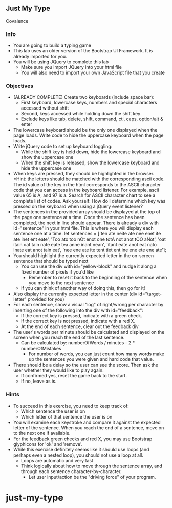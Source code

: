 ## Just My Type

Covalence

### Info

- You are going to build a typing game
- This lab uses an older version of the Bootstrap UI Framework. It is already imported for you.
- You will be using JQuery to complete this lab
  - Make sure you import JQuery into your html file
  - You will also need to import your own JavaScript file that you create

### Objectives

- (ALREADY COMPLETE) Create two keyboards (include space bar):
  - First keyboard, lowercase keys, numbers and special characters accessed without shift
  - Second, keys accessed while holding down the shift key
  - Exclude keys like tab, delete, shift, command, ctl, caps, option/alt & enter
- The lowercase keyboard should be the only one displayed when the page loads. Write code to hide the uppercase keyboard when the page loads.
- Write jQuery code to set up keyboard toggling:
  - While the shift key is held down, hide the lowercase keyboard and show the uppercase one
  - When the shift key is released, show the lowercase keyboard and hide the uppercase one
- When keys are pressed, they should be highlighted in the browser.
  \*Hint: the letters should be matched with the corresponding ascii code. The id value of the key in the html corresponds to the ASCII character code that you can access in the keyboard listener. For example, ascii value 65 is A, and 97 is a. Search for ASCII character chart to see a complete list of codes. Ask yourself: How do I determine which key was pressed on the keyboard when using a jQuery event listener?
- The sentences in the provided array should be displayed at the top of the page one sentence at a time. Once the sentence has been completed, the next in line should appear. There is already a div with id="sentence" in your html file. This is where you will display each sentence one at a time.
  let sentences = ['ten ate neite ate nee enet ite ate inet ent eate', 'Too ato too nOt enot one totA not anot tOO aNot', 'oat itain oat tain nate eate tea anne inant nean', 'itant eate anot eat nato inate eat anot tain eat', 'nee ene ate ite tent tiet ent ine ene ete ene ate'];
- You should highlight the currently expected letter in the on-screen sentence that should be typed next
  - You can use the div with id="yellow-block" and nudge it along a fixed number of pixels if you'd like
    - Remember to reset it back to the beginning of the sentence when you move to the next sentence
  - If you can think of another way of doing this, then go for it!
- Also display the currently expected letter in the center (div id="target-letter" provided for you)
- For each sentence, show a visual "log" of right/wrong per character by inserting one of the following into the div with id="feedback":
  - If the correct key is pressed, indicate with a green check.
  - If the correct key is not pressed, indicate with a red X.
  - At the end of each sentence, clear out the feedback div
- The user's words per minute should be calculated and displayed on the screen when you reach the end of the last sentence.
  - Can be calculated by: numberOfWords / minutes - 2 \* numberOfMistakes
    - For number of words, you can just count how many words make up the sentences you were given and hard code that value.
- There should be a delay so the user can see the score. Then ask the user whether they would like to play again.
  - If confirmed yes, reset the game back to the start.
  - If no, leave as is.

### Hints

- To succeed in this exercise, you need to keep track of:
  - Which sentence the user is on
  - Which letter of that sentence the user is on
- You will examine each keystroke and compare it against the expected letter of the sentence. When you reach the end of a sentence, move on to the next one if available.
- For the feedback green checks and red X, you may use Bootstrap glyphicons for 'ok' and 'remove'.
- While this exercise definitely seems like it should use loops (and perhaps even a nested loop), you should not use a loop at all.
  - Loops are automatic and very fast
  - Think logically about how to move through the sentence array, and through each sentence character-by-character.
    - Let user input/action be the "driving force" of your program.
# just-my-type
